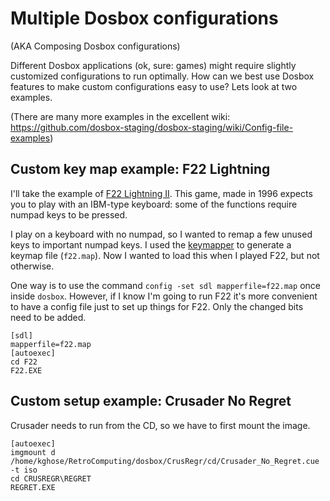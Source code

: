 # Multiple Dosbox configurations

(AKA Composing Dosbox configurations) 

Different Dosbox applications (ok, sure: games) might require slightly 
customized configurations to run optimally. How can we best use Dosbox features 
to make custom configurations easy to use? Lets look at two examples.

(There are many more examples in the excellent wiki: 
https://github.com/dosbox-staging/dosbox-staging/wiki/Config-file-examples)

## Custom key map example: F22 Lightning

I'll take the example of [F22 Lightning 
II](https://en.wikipedia.org/wiki/F-22_Lightning_II). This game, made in 1996 
expects you to play with an IBM-type keyboard: some of the functions require 
numpad keys to be pressed.

I play on a keyboard with no numpad, so I wanted to remap a few unused keys to 
important numpad keys. I used the 
[keymapper](https://github.com/dosbox-staging/dosbox-staging/wiki/Keymapper) to 
generate a keymap file (`f22.map`). Now I wanted to load this when I played F22, 
but not otherwise.

One way is to use the command `config -set sdl mapperfile=f22.map` once inside 
`dosbox`. However, if I know I'm going to run F22 it's more convenient to have a 
config file just to set up things for F22. Only the changed bits need to be 
added.

```
[sdl]
mapperfile=f22.map
[autoexec]
cd F22
F22.EXE
```


## Custom setup example: Crusader No Regret 

Crusader needs to run from the CD, so we have to first mount the image.

```
[autoexec]
imgmount d /home/kghose/RetroComputing/dosbox/CrusRegr/cd/Crusader_No_Regret.cue -t iso
cd CRUSREGR\REGRET
REGRET.EXE
```
